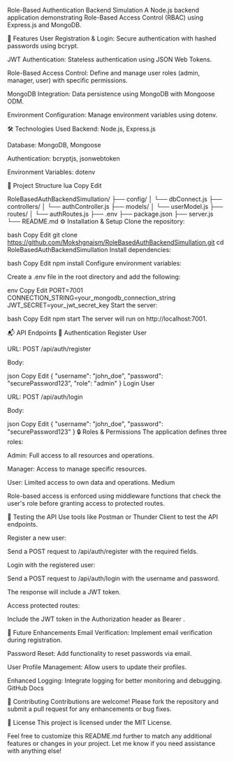 Role-Based Authentication Backend Simulation
A Node.js backend application demonstrating Role-Based Access Control (RBAC) using Express.js and MongoDB.

🚀 Features
User Registration & Login: Secure authentication with hashed passwords using bcrypt.

JWT Authentication: Stateless authentication using JSON Web Tokens.

Role-Based Access Control: Define and manage user roles (admin, manager, user) with specific permissions.

MongoDB Integration: Data persistence using MongoDB with Mongoose ODM.

Environment Configuration: Manage environment variables using dotenv.

🛠️ Technologies Used
Backend: Node.js, Express.js

Database: MongoDB, Mongoose

Authentication: bcryptjs, jsonwebtoken

Environment Variables: dotenv

📁 Project Structure
lua
Copy
Edit

RoleBasedAuthBackendSimullation/
├── config/
│   └── dbConnect.js
├── controllers/
│   └── authController.js
├── models/
│   └── userModel.js
├── routes/
│   └── authRoutes.js
├── .env
├── package.json
├── server.js
└── README.md
⚙️ Installation & Setup
Clone the repository:

bash
Copy
Edit
git clone https://github.com/Mokshgnaism/RoleBasedAuthBackendSimullation.git
cd RoleBasedAuthBackendSimullation
Install dependencies:

bash
Copy
Edit
npm install
Configure environment variables:

Create a .env file in the root directory and add the following:

env
Copy
Edit
PORT=7001
CONNECTION_STRING=your_mongodb_connection_string
JWT_SECRET=your_jwt_secret_key
Start the server:

bash
Copy
Edit
npm start
The server will run on http://localhost:7001.

📬 API Endpoints
🔐 Authentication
Register User

URL: POST /api/auth/register

Body:

json
Copy
Edit
{
  "username": "john_doe",
  "password": "securePassword123",
  "role": "admin"
}
Login User

URL: POST /api/auth/login

Body:

json
Copy
Edit
{
  "username": "john_doe",
  "password": "securePassword123"
}
🔒 Roles & Permissions
The application defines three roles:

Admin: Full access to all resources and operations.

Manager: Access to manage specific resources.

User: Limited access to own data and operations.
Medium

Role-based access is enforced using middleware functions that check the user's role before granting access to protected routes.

🧪 Testing the API
Use tools like Postman or Thunder Client to test the API endpoints.

Register a new user:

Send a POST request to /api/auth/register with the required fields.

Login with the registered user:

Send a POST request to /api/auth/login with the username and password.

The response will include a JWT token.

Access protected routes:

Include the JWT token in the Authorization header as Bearer <token>.

📌 Future Enhancements
Email Verification: Implement email verification during registration.

Password Reset: Add functionality to reset passwords via email.

User Profile Management: Allow users to update their profiles.

Enhanced Logging: Integrate logging for better monitoring and debugging.
GitHub Docs

🤝 Contributing
Contributions are welcome! Please fork the repository and submit a pull request for any enhancements or bug fixes.

📄 License
This project is licensed under the MIT License.

Feel free to customize this README.md further to match any additional features or changes in your project. Let me know if you need assistance with anything else!
